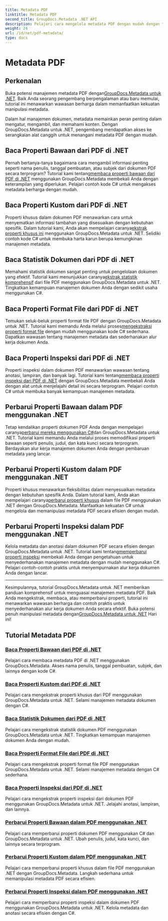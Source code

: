 ```yaml
---
title: Metadata PDF
linktitle: Metadata PDF
second_title: GroupDocs.Metadata .NET API
description: Pelajari cara mengelola metadata PDF dengan mudah dengan tutorial GroupDocs.Metadata untuk .NET. Akses properti bawaan dan khusus dengan kode C#.
weight: 24
url: /id/net/pdf-metadata/
type: docs
---
```

# Metadata PDF

## Perkenalan

 Buka potensi manajemen metadata PDF dengan[GroupDocs.Metadata untuk .NET](https://www.groupdocs.com/products/metadata/net). Baik Anda seorang pengembang berpengalaman atau baru memulai, tutorial ini menawarkan wawasan berharga dalam memanfaatkan kekuatan manipulasi metadata.

Dalam hal manajemen dokumen, metadata memainkan peran penting dalam mengatur, mengambil, dan memahami konten. Dengan GroupDocs.Metadata untuk .NET, pengembang mendapatkan akses ke serangkaian alat canggih untuk menangani metadata PDF dengan mudah.

## Baca Properti Bawaan dari PDF di .NET

 Pernah bertanya-tanya bagaimana cara mengambil informasi penting seperti nama penulis, tanggal pembuatan, atau subjek dari dokumen PDF secara terprogram? Tutorial kami tentang[membaca properti bawaan dari PDF di .NET](./read-built-in-properties-pdfs/) menggunakan GroupDocs.Metadata membekali Anda dengan keterampilan yang diperlukan. Pelajari contoh kode C# untuk mengakses metadata berharga dengan mudah.


## Baca Properti Kustom dari PDF di .NET

 Properti khusus dalam dokumen PDF menawarkan cara untuk menyematkan informasi tambahan yang disesuaikan dengan kebutuhan spesifik. Dalam tutorial kami, Anda akan mempelajari caranya[ekstrak properti khusus ini](./read-custom-properties-pdfs/) menggunakan GroupDocs.Metadata untuk .NET. Selidiki contoh kode C# untuk membuka harta karun berupa kemungkinan manajemen metadata.


## Baca Statistik Dokumen dari PDF di .NET

 Memahami statistik dokumen sangat penting untuk pengelolaan dokumen yang efektif. Tutorial kami menunjukkan caranya[ekstrak statistik komprehensif](./read-document-statistics-pdfs/) dari file PDF menggunakan GroupDocs.Metadata untuk .NET. Tingkatkan kemampuan manajemen dokumen Anda dengan sedikit usaha menggunakan C#.

## Baca Properti Format File dari PDF di .NET

Temukan seluk-beluk properti format file PDF dengan GroupDocs.Metadata untuk .NET. Tutorial kami memandu Anda melalui proses[mengekstraksi properti format file](./read-file-format-properties-pdfs/) dengan mudah menggunakan kode C# sederhana. Dapatkan wawasan tentang manajemen metadata dan sederhanakan alur kerja dokumen Anda.

## Baca Properti Inspeksi dari PDF di .NET

 Properti inspeksi dalam dokumen PDF menawarkan wawasan tentang anotasi, lampiran, dan banyak lagi. Tutorial kami tentang[membaca properti inspeksi dari PDF di .NET](./read-inspection-properties-pdfs/) dengan GroupDocs.Metadata membekali Anda dengan alat untuk menjelajahi detail ini secara terprogram. Pelajari contoh C# untuk membuka banyak kemampuan manajemen metadata.

## Perbarui Properti Bawaan dalam PDF menggunakan .NET

 Tetap kendalikan properti dokumen PDF Anda dengan mempelajari caranya[perbarui mereka menggunakan C#](./update-built-in-properties-pdfs/)dan GroupDocs.Metadata untuk .NET. Tutorial kami memandu Anda melalui proses memodifikasi properti bawaan seperti penulis, judul, dan kata kunci secara terprogram. Berdayakan alur kerja manajemen dokumen Anda dengan pembaruan metadata yang lancar.

## Perbarui Properti Kustom dalam PDF menggunakan .NET

 Properti khusus menawarkan fleksibilitas dalam menyesuaikan metadata dengan kebutuhan spesifik Anda. Dalam tutorial kami, Anda akan mempelajari caranya[perbarui properti khusus](./update-custom-properties-pdfs/) dalam file PDF menggunakan .NET dengan GroupDocs.Metadata. Manfaatkan kekuatan C# untuk mengelola dan memanipulasi metadata PDF secara efisien dengan mudah.

## Perbarui Properti Inspeksi dalam PDF menggunakan .NET

 Kelola metadata dan anotasi dalam dokumen PDF secara efisien dengan GroupDocs.Metadata untuk .NET. Tutorial kami tentang[memperbarui properti inspeksi](./update-inspection-properties-pdfs/) membekali Anda dengan pengetahuan untuk menyederhanakan manajemen metadata dengan mudah menggunakan C#. Pelajari contoh-contoh praktis untuk menyempurnakan alur kerja dokumen Anda dengan lancar.

----

Kesimpulannya, tutorial GroupDocs.Metadata untuk .NET memberikan panduan komprehensif untuk menguasai manajemen metadata PDF. Baik Anda mengekstrak, membaca, atau memperbarui properti, tutorial ini menawarkan wawasan berharga dan contoh praktis untuk menyederhanakan alur kerja dokumen Anda secara efektif. Buka potensi penuh manipulasi metadata dengan[GroupDocs.Metadata untuk .NET](https://www.groupdocs.com/products/metadata/net) Hari ini!
## Tutorial Metadata PDF
### [Baca Properti Bawaan dari PDF di .NET](./read-built-in-properties-pdfs/)
Pelajari cara membaca metadata PDF di .NET menggunakan GroupDocs.Metadata. Akses nama penulis, tanggal pembuatan, subjek, dan lainnya dengan kode C#.
### [Baca Properti Kustom dari PDF di .NET](./read-custom-properties-pdfs/)
Pelajari cara mengekstrak properti khusus dari PDF menggunakan GroupDocs.Metadata untuk .NET. Selami manajemen metadata dokumen dengan C#.
### [Baca Statistik Dokumen dari PDF di .NET](./read-document-statistics-pdfs/)
Pelajari cara mengekstrak statistik dokumen PDF menggunakan GroupDocs.Metadata untuk .NET. Tingkatkan kemampuan manajemen dokumen Anda dengan mudah.
### [Baca Properti Format File dari PDF di .NET](./read-file-format-properties-pdfs/)
Pelajari cara mengekstrak properti format file PDF menggunakan GroupDocs.Metadata untuk .NET. Selami manajemen metadata dengan C# sederhana.
### [Baca Properti Inspeksi dari PDF di .NET](./read-inspection-properties-pdfs/)
Pelajari cara mengekstrak properti inspeksi dari dokumen PDF menggunakan GroupDocs.Metadata untuk .NET. Jelajahi anotasi, lampiran, dan lainnya.
### [Perbarui Properti Bawaan dalam PDF menggunakan .NET](./update-built-in-properties-pdfs/)
Pelajari cara memperbarui properti dokumen PDF menggunakan C# dan GroupDocs.Metadata untuk .NET. Ubah penulis, judul, kata kunci, dan lainnya secara terprogram.
### [Perbarui Properti Kustom dalam PDF menggunakan .NET](./update-custom-properties-pdfs/)
Pelajari cara memperbarui properti khusus dalam file PDF menggunakan .NET dengan GroupDocs.Metadata. Langkah sederhana untuk memanipulasi metadata PDF secara efisien.
### [Perbarui Properti Inspeksi dalam PDF menggunakan .NET](./update-inspection-properties-pdfs/)
Pelajari cara memperbarui properti inspeksi dalam dokumen PDF menggunakan GroupDocs.Metadata untuk .NET. Kelola metadata dan anotasi secara efisien dengan C#.